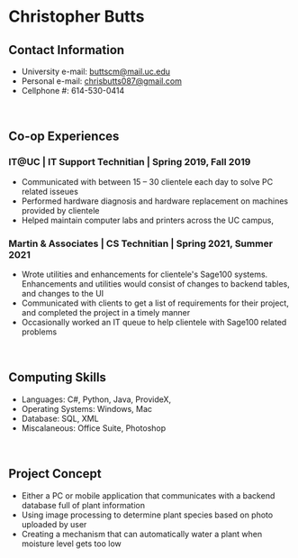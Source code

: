 
# Christopher Butts
## Contact Information
* University e-mail: buttscm@mail.uc.edu
* Personal e-mail: chrisbutts087@gmail.com
* Cellphone #: 614-530-0414

<br>

## Co-op Experiences

### IT@UC | IT Support Technitian | Spring 2019, Fall 2019

* Communicated with  between 15 – 30 clientele each day to solve PC related isseues
* Performed hardware diagnosis and hardware replacement on machines provided by clientele
* Helped maintain computer labs and printers across the UC campus,

### Martin & Associates | CS Technitian | Spring 2021, Summer 2021
* Wrote utilities and enhancements for clientele's Sage100 systems. Enhancements and utilities would consist of changes to backend tables, and changes to the UI
* Communicated with clients to get a list of requirements for their project, and completed the project in a timely manner
* Occasionally worked an IT queue to help clientele with Sage100 related problems

<br>

## Computing Skills
 * Languages: C#, Python, Java, ProvideX,
 * Operating Systems: Windows, Mac
 * Database: SQL, XML
 * Miscalaneous: Office Suite, Photoshop
 
<br>

## Project Concept

* Either a PC or mobile application that communicates with a backend database full of plant information
* Using image processing to determine plant species based on photo uploaded by user
* Creating a mechanism that can automatically water a plant when moisture level gets too low

